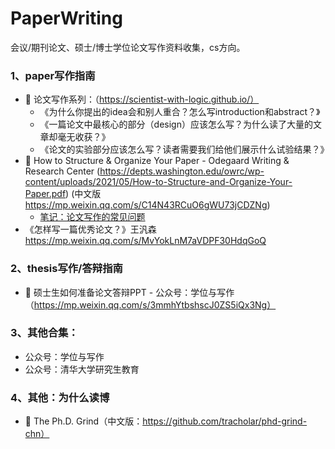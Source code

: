 # PaperWriting
会议/期刊论文、硕士/博士学位论文写作资料收集，cs方向。

### 1、paper写作指南
- 🌟 论文写作系列：（https://scientist-with-logic.github.io/）
    - 《为什么你提出的idea会和别人重合？怎么写introduction和abstract？》
    - 《一篇论文中最核心的部分（design）应该怎么写？为什么读了大量的文章却毫无收获？》
    - 《论文的实验部分应该怎么写？读者需要我们给他们展示什么试验结果？》
- 🌟 How to Structure & Organize Your Paper - Odegaard Writing & Research Center (https://depts.washington.edu/owrc/wp-content/uploads/2021/05/How-to-Structure-and-Organize-Your-Paper.pdf) (中文版 https://mp.weixin.qq.com/s/C14N43RCuO6gWU73jCDZNg)
    - [笔记：论文写作的常见问题](https://github.com/TracyMonkey/PaperWriting/blob/main/%E8%AE%BA%E6%96%87%E5%86%99%E4%BD%9C%E7%9A%84%E5%B8%B8%E8%A7%81%E9%97%AE%E9%A2%98.md)
- 《怎样写一篇优秀论文？》王汎森 https://mp.weixin.qq.com/s/MvYokLnM7aVDPF30HdqGoQ

### 2、thesis写作/答辩指南
- 🌟 硕士生如何准备论文答辩PPT - 公众号：学位与写作（https://mp.weixin.qq.com/s/3mmhYtbshscJ0ZS5iQx3Ng）

### 3、其他合集：
- 公众号：学位与写作
- 公众号：清华大学研究生教育

### 4、其他：为什么读博
- 🌟 The Ph.D. Grind（中文版：https://github.com/tracholar/phd-grind-chn）
